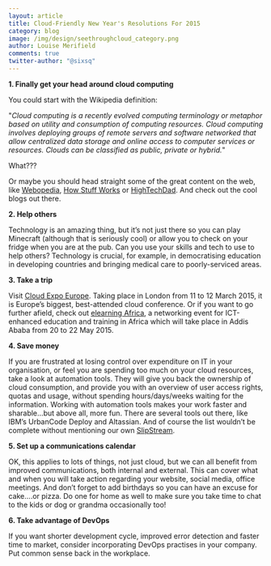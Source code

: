 ```yaml
---
layout: article
title: Cloud-Friendly New Year's Resolutions For 2015
category: blog
image: /img/design/seethroughcloud_category.png
author: Louise Merifield
comments: true
twitter-author: "@sixsq"
---
```


**1. Finally get your head around cloud computing** 

You could start with the Wikipedia definition: 

"*Cloud computing is a recently evolved computing terminology or metaphor based on utility and consumption of computing resources. Cloud computing involves deploying groups of remote servers and software networked that allow centralized data storage and online access to computer services or resources. Clouds can be classified as public, private or hybrid.*" 

What??? 

Or maybe you should head straight some of the great content on the web, like [Webopedia](http://www.webopedia.com/TERM/C/cloud_computing.html), [How Stuff Works](http://computer.howstuffworks.com/cloud-computing/cloud-computing.htm) or [HighTechDad](http://www.hightechdad.com/2013/02/14/the-10-best-and-worst-cloud-computing-explained-videos-on-youtube/). And check out the cool blogs out there.

**2. Help others**

Technology is an amazing thing, but it’s not just there so you can play Minecraft (although that is seriously cool) or allow you to check on your fridge when you are at the pub. Can you use your skills and tech to use to help others? Technology is crucial, for example, in democratising education in developing countries and bringing medical care to poorly-serviced areas.

**3. Take a trip**

Visit [Cloud Expo Europe](http://www.cloudexpoeurope.com/). Taking place in London from 11 to 12 March 2015, it is Europe’s biggest, best-attended cloud conference. Or if you want to go further afield, check out [elearning Africa](http://www.elearning-africa.com/), a networking event for ICT-enhanced education and training in Africa which will take place in Addis Ababa from 20 to 22 May 2015.

**4. Save money**

If you are frustrated at losing control over expenditure on IT in your organisation, or feel you are spending too much on your cloud resources, take a look at automation tools. They will give you back the ownership of cloud consumption, and provide you with an overview of user access rights, quotas and usage, without spending hours/days/weeks waiting for the information. Working with automation tools makes your work faster and sharable…but above all, more fun. There are several tools out there, like IBM’s UrbanCode Deploy and Altassian. And of course the list wouldn’t be complete without mentioning our own [SlipStream](http://sixsq.com/products/slipstream.html).

**5. Set up a communications calendar**

OK, this applies to lots of things, not just cloud, but we can all benefit from improved communications, both internal and external. This can cover what and when you will take action regarding your website, social media, office meetings. And don’t forget to add birthdays so you can have an excuse for cake….or pizza. Do one for home as well to make sure you take time to chat to the kids or dog or grandma occasionally too!

**6. Take advantage of DevOps**

If you want shorter development cycle, improved error detection and faster time to market, consider incorporating DevOps practises in your company. Put common sense back in the workplace. 
